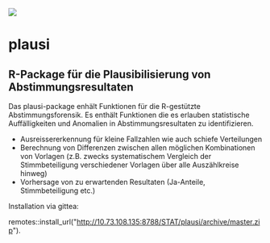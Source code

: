 ![](https://opendata.swiss/content/uploads/2016/02/kt_zh.png)

# plausi

## R-Package für die Plausibilisierung von Abstimmungsresultaten

Das plausi-package enhält Funktionen für die R-gestützte Abstimmungsforensik. Es enthält Funktionen die es erlauben statistische Auffälligkeiten und Anomalien in Abstimmungsresultaten zu identifizieren. 

- Ausreissererkennung für kleine Fallzahlen wie auch schiefe Verteilungen
- Berechnung von Differenzen zwischen allen möglichen Kombinationen von Vorlagen (z.B. zwecks systematischem Vergleich der Stimmbeteiligung verschiedener Vorlagen über alle Auszählkreise hinweg)
- Vorhersage von zu erwartenden Resultaten (Ja-Anteile, Stimmbeteiligung etc.)

Installation via gittea:

remotes::install_url("http://10.73.108.135:8788/STAT/plausi/archive/master.zip").

